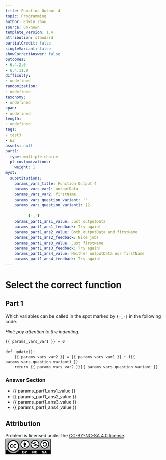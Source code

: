 ```yaml
---
title: Function Output 4
topic: Programming
author: Edwin Zhou
source: unknown
template_version: 1.4
attribution: standard
partialCredit: false
singleVariant: false
showCorrectAnswer: false
outcomes:
- 6.4.2.0
- 6.4.11.0
difficulty:
- undefined
randomization:
- undefined
taxonomy:
- undefined
span:
- undefined
length:
- undefined
tags:
- test3
- EZ
assets: null
part1:
  type: multiple-choice
  pl-customizations:
    weight: 1
myst:
  substitutions:
    params_vars_title: Function Output 4
    params_vars_var1: outputData
    params_vars_var2: firstName
    params_vars_question_variant: ''
    params_vars_question_variant1: |2-

          {-_-}
    params_part1_ans1_value: Just outputData
    params_part1_ans1_feedback: Try again!
    params_part1_ans2_value: Both outputData and firstName
    params_part1_ans2_feedback: Nice job!
    params_part1_ans3_value: Just firstName
    params_part1_ans3_feedback: Try again!
    params_part1_ans4_value: Neither outputData nor firstName
    params_part1_ans4_feedback: Try again!
---
```

# Select the correct function

## Part 1

Which variables can be called in the spot marked by `{-_-}` in the following code.

*Hint: pay attention to the indenting.*

```
{{ params_vars_var1 }} = 0

def update():
    {{ params_vars_var2 }} = {{ params_vars_var1 }} + 1{{ params.vars.question_variant1 }}
    return {{ params_vars_var2 }}{{ params.vars.question_variant }}
```

### Answer Section

- {{ params_part1_ans1_value }}
- {{ params_part1_ans2_value }}
- {{ params_part1_ans3_value }}
- {{ params_part1_ans4_value }}

## Attribution

Problem is licensed under the [CC-BY-NC-SA 4.0 license](https://creativecommons.org/licenses/by-nc-sa/4.0/).<br> ![The Creative Commons 4.0 license requiring attribution-BY, non-commercial-NC, and share-alike-SA license.](https://raw.githubusercontent.com/firasm/bits/master/by-nc-sa.png)